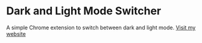 # Dark and Light Mode Switcher
A simple Chrome extension to switch between dark and light mode.
[Visit my website](https://buggytours.ae/)

